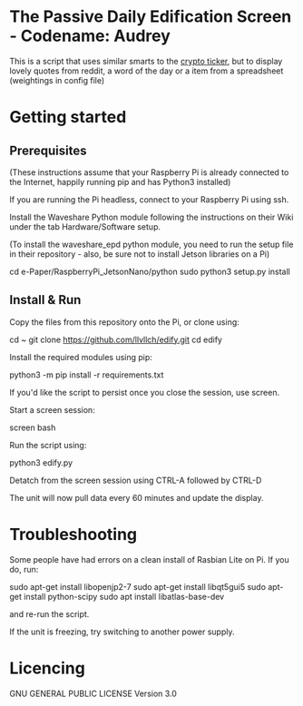 # The Passive Daily Edification Screen - Codename: Audrey

This is a script that uses similar smarts to the [crypto ticker](https://github.com/llvllch/btcticker), but to display lovely quotes from reddit, a word of the day or a item from a spreadsheet (weightings in config file)

# Getting started
## Prerequisites

(These instructions assume that your Raspberry Pi is already connected to the Internet, happily running pip and has Python3 installed)

If you are running the Pi headless, connect to your Raspberry Pi using ssh.

Install the Waveshare Python module following the instructions on their Wiki under the tab Hardware/Software setup.

(To install the waveshare_epd python module, you need to run the setup file in their repository - also, be sure not to install Jetson libraries on a Pi)

cd e-Paper/RaspberryPi_JetsonNano/python
sudo python3 setup.py install

## Install & Run

Copy the files from this repository onto the Pi, or clone using:

cd ~
git clone https://github.com/llvllch/edify.git
cd edify

Install the required modules using pip:

python3 -m pip install -r requirements.txt

If you'd like the script to persist once you close the session, use screen.

Start a screen session:

screen bash

Run the script using:

python3 edify.py

Detatch from the screen session using CTRL-A followed by CTRL-D

The unit will now pull data every 60 minutes and update the display.

# Troubleshooting

Some people have had errors on a clean install of Rasbian Lite on Pi. If you do, run:

sudo apt-get install libopenjp2-7
sudo apt-get install libqt5gui5
sudo apt-get install python-scipy
sudo apt install libatlas-base-dev

and re-run the script.

If the unit is freezing, try switching to another power supply.

# Licencing

GNU GENERAL PUBLIC LICENSE Version 3.0
